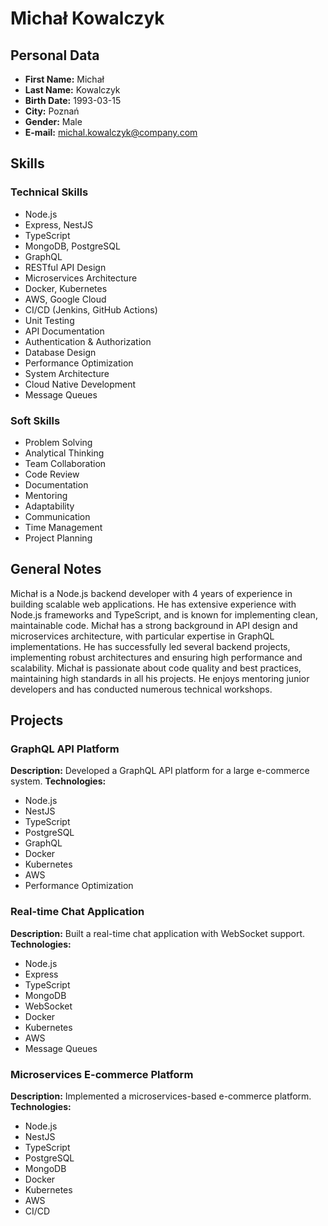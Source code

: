 # Michał Kowalczyk

## Personal Data
- **First Name:** Michał
- **Last Name:** Kowalczyk
- **Birth Date:** 1993-03-15
- **City:** Poznań
- **Gender:** Male
- **E-mail:** michal.kowalczyk@company.com

## Skills
### Technical Skills
- Node.js
- Express, NestJS
- TypeScript
- MongoDB, PostgreSQL
- GraphQL
- RESTful API Design
- Microservices Architecture
- Docker, Kubernetes
- AWS, Google Cloud
- CI/CD (Jenkins, GitHub Actions)
- Unit Testing
- API Documentation
- Authentication & Authorization
- Database Design
- Performance Optimization
- System Architecture
- Cloud Native Development
- Message Queues

### Soft Skills
- Problem Solving
- Analytical Thinking
- Team Collaboration
- Code Review
- Documentation
- Mentoring
- Adaptability
- Communication
- Time Management
- Project Planning

## General Notes
Michał is a Node.js backend developer with 4 years of experience in building scalable web applications. He has extensive experience with Node.js frameworks and TypeScript, and is known for implementing clean, maintainable code. Michał has a strong background in API design and microservices architecture, with particular expertise in GraphQL implementations. He has successfully led several backend projects, implementing robust architectures and ensuring high performance and scalability. Michał is passionate about code quality and best practices, maintaining high standards in all his projects. He enjoys mentoring junior developers and has conducted numerous technical workshops.

## Projects
### GraphQL API Platform
**Description:** Developed a GraphQL API platform for a large e-commerce system.
**Technologies:**
- Node.js
- NestJS
- TypeScript
- PostgreSQL
- GraphQL
- Docker
- Kubernetes
- AWS
- Performance Optimization

### Real-time Chat Application
**Description:** Built a real-time chat application with WebSocket support.
**Technologies:**
- Node.js
- Express
- TypeScript
- MongoDB
- WebSocket
- Docker
- Kubernetes
- AWS
- Message Queues

### Microservices E-commerce Platform
**Description:** Implemented a microservices-based e-commerce platform.
**Technologies:**
- Node.js
- NestJS
- TypeScript
- PostgreSQL
- MongoDB
- Docker
- Kubernetes
- AWS
- CI/CD 